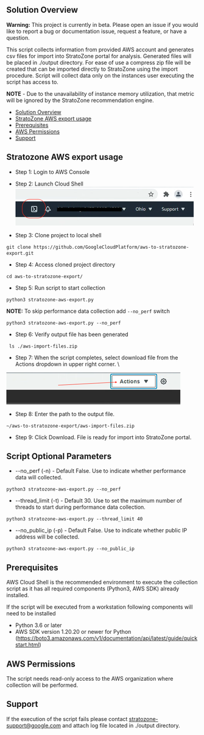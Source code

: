 <!--
Copyright 2021 Google LLC

Licensed under the Apache License, Version 2.0 (the "License");
you may not use this file except in compliance with the License.
You may obtain a copy of the License at

     https://www.apache.org/licenses/LICENSE-2.0

Unless required by applicable law or agreed to in writing, software
distributed under the License is distributed on an "AS IS" BASIS,
WITHOUT WARRANTIES OR CONDITIONS OF ANY KIND, either express or implied.
See the License for the specific language governing permissions and
limitations under the License.
-->

## Solution Overview
__Warning:__ This project is currently in beta. Please open an issue if you would like to report a bug or documentation issue, request a feature, or have a question.

This script collects information from provided AWS account and generates csv files for import into StratoZone portal for analysis.
Generated files will be placed in ./output directory. For ease of use a compress zip file will be created that can be imported directly to StratoZone using the import procedure. 
Script will collect data only on the instances user executing the script has access to. 

**NOTE** - Due to the unavailability of instance memory utilization, that metric will be ignored by the StratoZone recommendation engine.

- [Solution Overview](#solution-overview)
- [StratoZone AWS export usage](#stratozone-aws-export-usage)
- [Prerequisites](#prerequisites)
- [AWS Permissions](#AWS-Permissions)
- [Support](#Support)

## Stratozone AWS export usage

- Step 1: Login to AWS Console

- Step 2: Launch Cloud Shell \
!["Image of Cloud Shell Console highlighting an icon with a greater-than and underscore"](images/aws-cloudshell.png)

- Step 3: Clone project to local shell
```
git clone https://github.com/GoogleCloudPlatform/aws-to-stratozone-export.git
```

- Step 4: Access cloned project directory
```
cd aws-to-stratozone-export/
```

- Step 5: Run script to start collection
```
python3 stratozone-aws-export.py
```

__NOTE:__ To skip performance data collection add `--no_perf` switch 
```
python3 stratozone-aws-export.py --no_perf
```

- Step 6: Verify output file has been generated
```
 ls ./aws-import-files.zip
```

- Step 7: When the script completes, select download file from the Actions dropdown in upper right corner. \

!["Image of Cloud Shell Actions, download file"](images/aws-actions.png)

- Step 8: Enter the path to the output file.
```
~/aws-to-stratozone-export/aws-import-files.zip
```

- Step 9: Click Download. File is ready for import into StratoZone portal.

## Script Optional Parameters
* --no_perf (-n) - Default False. Use to indicate whether performance data will collected.
```
python3 stratozone-aws-export.py --no_perf
```
* --thread_limit (-t) - Default 30. Use to set the maximum number of threads to start during performance data collection.
```
python3 stratozone-aws-export.py --thread_limit 40
```
* --no_public_ip (-p) - Default False. Use to indicate whether public IP address will be collected.
```
python3 stratozone-aws-export.py --no_public_ip
```

## Prerequisites

  AWS Cloud Shell is the recommended environment to execute the collection script as it has all required components (Python3, AWS SDK) already installed.

  If the script will be executed from a workstation following components will need to be installed
  - Python 3.6 or later
  - AWS SDK version 1.20.20 or newer for Python (https://boto3.amazonaws.com/v1/documentation/api/latest/guide/quickstart.html)

## AWS Permissions
The script needs read-only access to the AWS organization where collection will be performed.

## Support
If the execution of the script fails please contact stratozone-support@google.com and attach log file located in ./output directory.